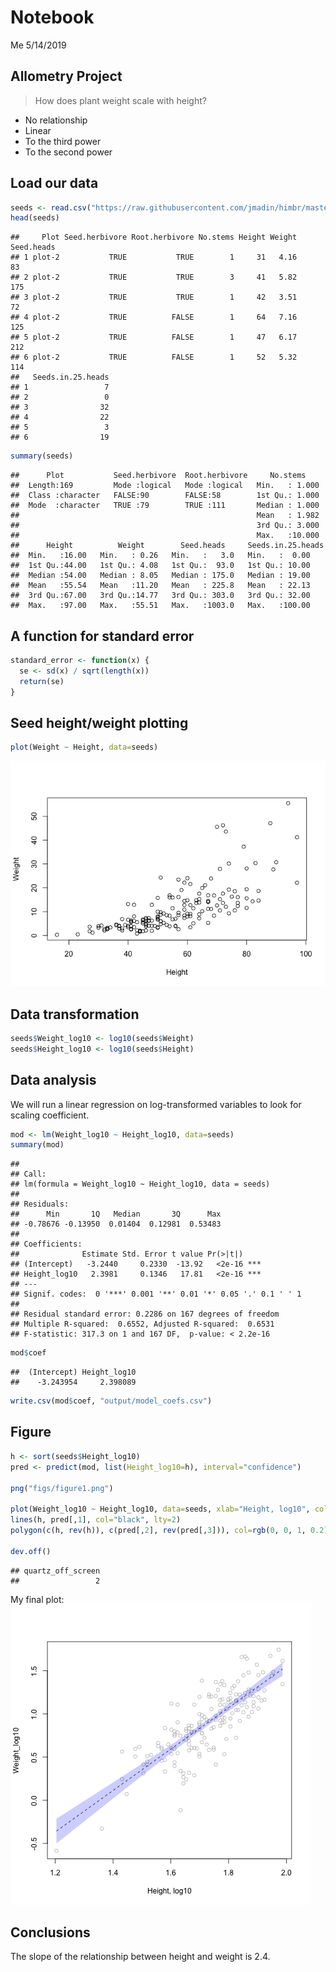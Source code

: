 Notebook
================
Me
5/14/2019

## Allometry Project

> How does plant weight scale with height?

  - No relationship
  - Linear
  - To the third power
  - To the second power

## Load our data

``` r
seeds <- read.csv("https://raw.githubusercontent.com/jmadin/himbr/master/data/seed_root_herbivores.csv", as.is=TRUE)
head(seeds)
```

    ##     Plot Seed.herbivore Root.herbivore No.stems Height Weight Seed.heads
    ## 1 plot-2           TRUE           TRUE        1     31   4.16         83
    ## 2 plot-2           TRUE           TRUE        3     41   5.82        175
    ## 3 plot-2           TRUE           TRUE        1     42   3.51         72
    ## 4 plot-2           TRUE          FALSE        1     64   7.16        125
    ## 5 plot-2           TRUE          FALSE        1     47   6.17        212
    ## 6 plot-2           TRUE          FALSE        1     52   5.32        114
    ##   Seeds.in.25.heads
    ## 1                 7
    ## 2                 0
    ## 3                32
    ## 4                22
    ## 5                 3
    ## 6                19

``` r
summary(seeds)
```

    ##      Plot           Seed.herbivore  Root.herbivore     No.stems     
    ##  Length:169         Mode :logical   Mode :logical   Min.   : 1.000  
    ##  Class :character   FALSE:90        FALSE:58        1st Qu.: 1.000  
    ##  Mode  :character   TRUE :79        TRUE :111       Median : 1.000  
    ##                                                     Mean   : 1.982  
    ##                                                     3rd Qu.: 3.000  
    ##                                                     Max.   :10.000  
    ##      Height          Weight        Seed.heads     Seeds.in.25.heads
    ##  Min.   :16.00   Min.   : 0.26   Min.   :   3.0   Min.   :  0.00   
    ##  1st Qu.:44.00   1st Qu.: 4.08   1st Qu.:  93.0   1st Qu.: 10.00   
    ##  Median :54.00   Median : 8.05   Median : 175.0   Median : 19.00   
    ##  Mean   :55.54   Mean   :11.20   Mean   : 225.8   Mean   : 22.13   
    ##  3rd Qu.:67.00   3rd Qu.:14.77   3rd Qu.: 303.0   3rd Qu.: 32.00   
    ##  Max.   :97.00   Max.   :55.51   Max.   :1003.0   Max.   :100.00

## A function for standard error

``` r
standard_error <- function(x) {
  se <- sd(x) / sqrt(length(x))
  return(se)
}
```

## Seed height/weight plotting

``` r
plot(Weight ~ Height, data=seeds)
```

![](pipeline_files/figure-gfm/unnamed-chunk-3-1.png)<!-- -->

## Data transformation

``` r
seeds$Weight_log10 <- log10(seeds$Weight)
seeds$Height_log10 <- log10(seeds$Height)
```

## Data analysis

We will run a linear regression on log-transformed variables to look for
scaling coefficient.

``` r
mod <- lm(Weight_log10 ~ Height_log10, data=seeds)
summary(mod)
```

    ## 
    ## Call:
    ## lm(formula = Weight_log10 ~ Height_log10, data = seeds)
    ## 
    ## Residuals:
    ##      Min       1Q   Median       3Q      Max 
    ## -0.78676 -0.13950  0.01404  0.12981  0.53483 
    ## 
    ## Coefficients:
    ##              Estimate Std. Error t value Pr(>|t|)    
    ## (Intercept)   -3.2440     0.2330  -13.92   <2e-16 ***
    ## Height_log10   2.3981     0.1346   17.81   <2e-16 ***
    ## ---
    ## Signif. codes:  0 '***' 0.001 '**' 0.01 '*' 0.05 '.' 0.1 ' ' 1
    ## 
    ## Residual standard error: 0.2286 on 167 degrees of freedom
    ## Multiple R-squared:  0.6552, Adjusted R-squared:  0.6531 
    ## F-statistic: 317.3 on 1 and 167 DF,  p-value: < 2.2e-16

``` r
mod$coef
```

    ##  (Intercept) Height_log10 
    ##    -3.243954     2.398089

``` r
write.csv(mod$coef, "output/model_coefs.csv")
```

## Figure

``` r
h <- sort(seeds$Height_log10)
pred <- predict(mod, list(Height_log10=h), interval="confidence")

png("figs/figure1.png")

plot(Weight_log10 ~ Height_log10, data=seeds, xlab="Height, log10", col="grey")
lines(h, pred[,1], col="black", lty=2)
polygon(c(h, rev(h)), c(pred[,2], rev(pred[,3])), col=rgb(0, 0, 1, 0.2), border=NA)

dev.off()
```

    ## quartz_off_screen 
    ##                 2

My final plot:  
![](figs/figure1.png)

## Conclusions

The slope of the relationship between height and weight is 2.4.
